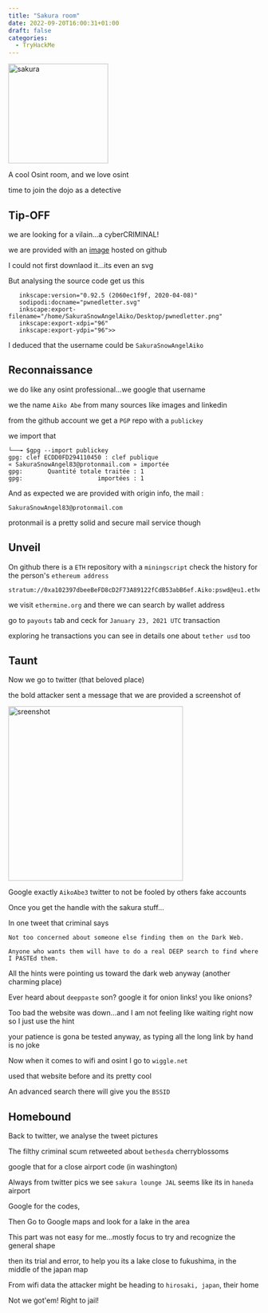 ```yaml
---
title: "Sakura room"
date: 2022-09-20T16:00:31+01:00
draft: false
categories:
  - TryHackMe
---
```


<img src="sakura.png" alt="sakura" width=200/>

A cool Osint room, and we love osint

time to join the dojo as a detective

## Tip-OFF

we are looking for a vilain...a cyberCRIMINAL!

we are provided with an [image](https://raw.githubusercontent.com/OsintDojo/public/3f178408909bc1aae7ea2f51126984a8813b0901/sakurapwnedletter.svg) hosted on github

I could not first downlaod it...its even an svg

But analysing the source code get us this

```
   inkscape:version="0.92.5 (2060ec1f9f, 2020-04-08)"
   sodipodi:docname="pwnedletter.svg"
   inkscape:export-filename="/home/SakuraSnowAngelAiko/Desktop/pwnedletter.png"
   inkscape:export-xdpi="96"
   inkscape:export-ydpi="96">>
```
I deduced that the username could be `SakuraSnowAngelAiko`

## Reconnaissance
we do like any osint professional...we google that username

we the name `Aiko Abe` from many sources like images and linkedin

from the github account we get a `PGP` repo with a `publickey`

we import that

```
└──╼ $gpg --import publickey
gpg: clef ECDD0FD294110450 : clef publique « SakuraSnowAngel83@protonmail.com » importée
gpg:       Quantité totale traitée : 1
gpg:                     importées : 1
```

And as expected we are provided with origin info, the mail :  

`SakuraSnowAngel83@protonmail.com`

protonmail is a pretty solid and secure mail service though

## Unveil

On github there is a `ETH` repository with a `miningscript` check the history for the person's `ethereum address` 

```
stratum://0xa102397dbeeBeFD8cD2F73A89122fCdB53abB6ef.Aiko:pswd@eu1.ethermine.org:4444
```
we visit `ethermine.org` and there we can search by wallet address

go to `payouts` tab and ceck for `January 23, 2021 UTC` transaction

exploring he transactions you can see in details one about `tether usd` too

## Taunt

Now we go to twitter (that beloved place) 

the bold attacker sent a message that we are provided a screenshot of

<img src="screenshot.png" alt="sreenshot" width=350/>

Google exactly `AikoAbe3` twitter to not be fooled by others fake accounts

Once you get the handle with the sakura stuff...

In one tweet that criminal says

```
Not too concerned about someone else finding them on the Dark Web.

Anyone who wants them will have to do a real DEEP search to find where I PASTEd them.
```

All the hints were pointing us toward the dark web anyway (another charming place)

Ever heard about `deeppaste` son? google it for onion links! you like onions?

Too bad the website was down...and I am not feeling like waiting right now so I just use the hint

your patience is gona be tested anyway, as typing all the long link by hand is no joke 

Now when it comes to wifi and osint I go to `wiggle.net` 

used that website before and its pretty cool

An advanced search there will give you the `BSSID`

## Homebound

Back to twitter, we analyse the tweet pictures

The filthy criminal scum retweeted about `bethesda` cherryblossoms

google that for a close airport code (in washington) 

Always from twitter pics we see `sakura lounge JAL` seems like its in `haneda` airport

Google for the codes, 

Then Go to Google maps and look for a lake in the area

This part was not easy for me...mostly focus to try and recognize the general shape

then its trial and error, to help you its a lake close to fukushima, in the middle of the  japan map

From wifi data the attacker might be heading to `hirosaki, japan`, their home

Not we got'em! Right to jail!






